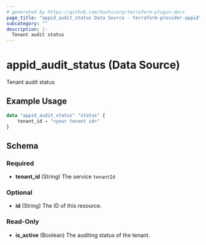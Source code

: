 ```yaml
---
# generated by https://github.com/hashicorp/terraform-plugin-docs
page_title: "appid_audit_status Data Source - terraform-provider-appid"
subcategory: ""
description: |-
  Tenant audit status
---
```


# appid_audit_status (Data Source)

Tenant audit status

## Example Usage

```terraform
data "appid_audit_status" "status" {
    tenant_id = "<your tenant id>"    
}
```

<!-- schema generated by tfplugindocs -->
## Schema

### Required

- **tenant_id** (String) The service `tenantId`

### Optional

- **id** (String) The ID of this resource.

### Read-Only

- **is_active** (Boolean) The auditing status of the tenant.


